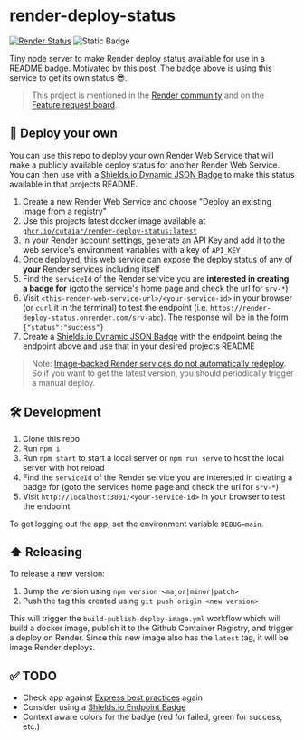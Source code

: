 # render-deploy-status
[![Render Status](https://img.shields.io/badge/dynamic/json?url=https%3A%2F%2Frender-deploy-status.onrender.com%2Fsrv-clhcej58td7s73bnn9p0&query=%24.status&style=for-the-badge&logo=Render&label=Render)](https://webgames-xkr0.onrender.com/)
![Static Badge](https://img.shields.io/badge/Downloads-2.25K-blue?style=for-the-badge&logo=docker)


Tiny node server to make Render deploy status available for use in a README badge. Motivated by this [post](https://community.render.com/t/any-way-to-export-render-com-deployment-status-as-status-badges/4520). The badge above is using this service to get its own status 😎.

> This project is mentioned in the [Render community](https://community.render.com/t/render-deploy-status-badge-available/17281?u=cutaiar) and on the [Feature request board](https://feedback.render.com/features/p/add-status-badge).

## 🚁 Deploy your own

You can use this repo to deploy your own Render Web Service that will make a publicly available deploy status for another Render Web Service. You can then use with a [Shields.io Dynamic JSON Badge](https://shields.io/badges/dynamic-json-badge) to make this status available in that projects README.

1. Create a new Render Web Service and choose "Deploy an existing image from a registry"
2. Use this projects latest docker image available at [`ghcr.io/cutaiar/render-deploy-status:latest`](https://ghcr.io/cutaiar/render-deploy-status:latest)
3. In your Render account settings, generate an API Key and add it to the web service's environment variables with a key of `API_KEY`
4. Once deployed, this web service can expose the deploy status of any of **your** Render services including itself
5. Find the `serviceId` of the Render service you are **interested in creating a badge for** (goto the service's home page and check the url for `srv-*`)
6. Visit `<this-render-web-service-url>/<your-service-id>` in your browser (or `curl` it in the terminal) to test the endpoint (i.e. `https://render-deploy-status.onrender.com/srv-abc`). The response will be in the form `{"status":"success"}`
7. Create a [Shields.io Dynamic JSON Badge](https://shields.io/badges/dynamic-json-badge) with the endpoint being the endpoint above and use that in your desired projects README

> Note: [Image-backed Render services do not automatically redeploy](https://render.com/docs/deploy-an-image#triggering-a-deploy:~:text=Image%2Dbacked%20services%20do%20not%20automatically%20redeploy). So if you want to get the latest version, you should periodically trigger a manual deploy.

## 🛠️ Development

1. Clone this repo
2. Run `npm i`
3. Run `npm start` to start a local server or `npm run serve` to host the local server with hot reload
4. Find the `serviceId` of the Render service you are interested in creating a badge for (goto the services home page and check the url for `srv-*`)
5. Visit `http://localhost:3001/<your-service-id>` in your browser to test the endpoint

To get logging out the app, set the environment variable `DEBUG=main`.

## ⬆️ Releasing

To release a new version:

1. Bump the version using `npm version <major|minor|patch>`
2. Push the tag this created using `git push origin <new version>`

This will trigger the `build-publish-deploy-image.yml` workflow which will build a docker image, publish it to the Github Container Registry, and trigger a deploy on Render. Since this new image also has the `latest` tag, it will be image Render deploys.

## ✅ TODO

- Check app against [Express best practices](https://expressjs.com/en/advanced/best-practice-performance.html#set-node_env-to-production) again
- Consider using a [Shields.io Endpoint Badge](https://shields.io/badges/endpoint-badge)
- Context aware colors for the badge (red for failed, green for success, etc.)
